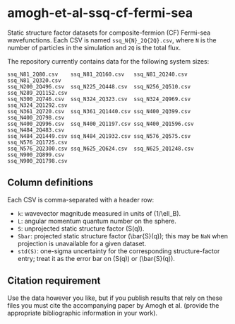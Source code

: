 # amogh-et-al-ssq-cf-fermi-sea

Static structure factor datasets for composite-fermion (CF) Fermi-sea
wavefunctions. Each CSV is named `ssq_N{N}_2Q{2Q}.csv`, where `N` is the
number of particles in the simulation and `2Q` is the total flux.

The repository currently contains data for the following system sizes:

```
ssq_N81_2Q80.csv    ssq_N81_2Q160.csv   ssq_N81_2Q240.csv   ssq_N81_2Q320.csv
ssq_N200_2Q496.csv  ssq_N225_2Q448.csv  ssq_N256_2Q510.csv  ssq_N289_2Q1152.csv
ssq_N300_2Q746.csv  ssq_N324_2Q323.csv  ssq_N324_2Q969.csv  ssq_N324_2Q1292.csv
ssq_N361_2Q720.csv  ssq_N361_2Q1440.csv ssq_N400_2Q399.csv  ssq_N400_2Q798.csv
ssq_N400_2Q996.csv  ssq_N400_2Q1197.csv ssq_N400_2Q1596.csv ssq_N484_2Q483.csv
ssq_N484_2Q1449.csv ssq_N484_2Q1932.csv ssq_N576_2Q575.csv  ssq_N576_2Q1725.csv
ssq_N576_2Q2300.csv ssq_N625_2Q624.csv  ssq_N625_2Q1248.csv ssq_N900_2Q899.csv
ssq_N900_2Q1798.csv
```

## Column definitions

Each CSV is comma-separated with a header row:

- `k`: wavevector magnitude measured in units of \(1/\ell_B\).
- `L`: angular momentum quantum number on the sphere.
- `S`: unprojected static structure factor \(S(q)\).
- `Sbar`: projected static structure factor \(\bar{S}(q)\); this may be
  `NaN` when projection is unavailable for a given dataset.
- `std(S)`: one-sigma uncertainty for the corresponding structure-factor
  entry; treat it as the error bar on \(S(q)\) or \(\bar{S}(q)\).

## Citation requirement

Use the data however you like, but if you publish results that rely on
these files you must cite the accompanying paper by Amogh et al. (provide
the appropriate bibliographic information in your work).
